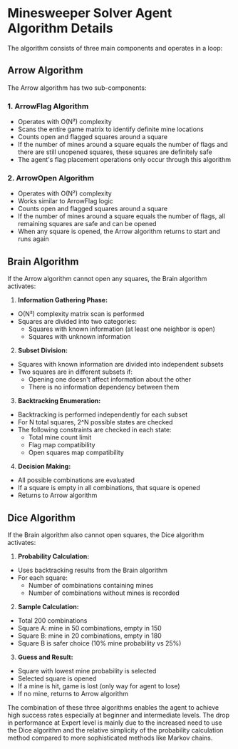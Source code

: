 # Minesweeper Solver Agent Algorithm Details

The algorithm consists of three main components and operates in a loop:

## Arrow Algorithm

The Arrow algorithm has two sub-components:

### 1. ArrowFlag Algorithm
- Operates with O(N²) complexity
- Scans the entire game matrix to identify definite mine locations
- Counts open and flagged squares around a square
- If the number of mines around a square equals the number of flags and there are still unopened squares, these squares are definitely safe
- The agent's flag placement operations only occur through this algorithm

### 2. ArrowOpen Algorithm  
- Operates with O(N²) complexity
- Works similar to ArrowFlag logic
- Counts open and flagged squares around a square
- If the number of mines around a square equals the number of flags, all remaining squares are safe and can be opened
- When any square is opened, the Arrow algorithm returns to start and runs again

## Brain Algorithm

If the Arrow algorithm cannot open any squares, the Brain algorithm activates:

1. **Information Gathering Phase:**
  - O(N²) complexity matrix scan is performed
  - Squares are divided into two categories:
    - Squares with known information (at least one neighbor is open)
    - Squares with unknown information

2. **Subset Division:**
  - Squares with known information are divided into independent subsets
  - Two squares are in different subsets if:
    - Opening one doesn't affect information about the other
    - There is no information dependency between them

3. **Backtracking Enumeration:**
  - Backtracking is performed independently for each subset
  - For N total squares, 2^N possible states are checked
  - The following constraints are checked in each state:
    - Total mine count limit
    - Flag map compatibility
    - Open squares map compatibility

4. **Decision Making:**
  - All possible combinations are evaluated
  - If a square is empty in all combinations, that square is opened
  - Returns to Arrow algorithm

## Dice Algorithm

If the Brain algorithm also cannot open squares, the Dice algorithm activates:

1. **Probability Calculation:**
  - Uses backtracking results from the Brain algorithm
  - For each square:
    - Number of combinations containing mines
    - Number of combinations without mines is recorded
  
2. **Sample Calculation:**
  - Total 200 combinations
  - Square A: mine in 50 combinations, empty in 150
  - Square B: mine in 20 combinations, empty in 180
  - Square B is safer choice (10% mine probability vs 25%)

3. **Guess and Result:**
  - Square with lowest mine probability is selected
  - Selected square is opened
  - If a mine is hit, game is lost (only way for agent to lose)
  - If no mine, returns to Arrow algorithm

The combination of these three algorithms enables the agent to achieve high success rates especially at beginner and intermediate levels. The drop in performance at Expert level is mainly due to the increased need to use the Dice algorithm and the relative simplicity of the probability calculation method compared to more sophisticated methods like Markov chains.
